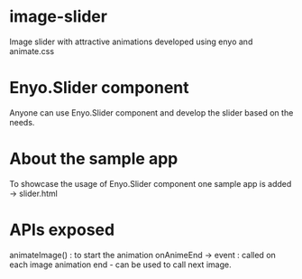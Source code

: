 # image-slider
Image slider with attractive animations developed using enyo and animate.css

# Enyo.Slider component
Anyone can use Enyo.Slider component and develop the slider based on the needs.

# About the sample app
To showcase the usage of Enyo.Slider component one sample app is added -> slider.html

# APIs exposed
animateImage() : to start the animation
onAnimeEnd -> event : called on each image animation end - can be used to call next image.
